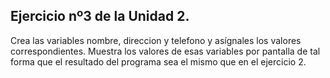 ## Ejercicio nº3 de la Unidad 2.

Crea las variables nombre, direccion y telefono y asígnales los valores correspondientes.
Muestra los valores de esas variables por pantalla de tal forma que el
resultado del programa sea el mismo que en el ejercicio 2.